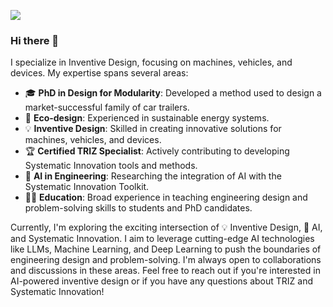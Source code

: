 ![](https://img.shields.io/badge/Language-Python-informational?style=flat-square&logo=python&logoColor=white&color=3776AB)

### Hi there 👋

I specialize in Inventive Design, focusing on machines, vehicles, and devices. My expertise spans several areas:
  
- 🎓 **PhD in Design for Modularity**: Developed a method used to design a market-successful family of car trailers.  
- 🍃 **Eco-design**: Experienced in sustainable energy systems.  
- 💡 **Inventive Design**: Skilled in creating innovative solutions for machines, vehicles, and devices.  
- 🏆 **Certified TRIZ Specialist**: Actively contributing to developing Systematic Innovation tools and methods.  
- 🤖 **AI in Engineering**: Researching the integration of AI with the Systematic Innovation Toolkit.  
- 👨‍🏫 **Education**: Broad experience in teaching engineering design and problem-solving skills to students and PhD candidates.  
  
Currently, I'm exploring the exciting intersection of 💡 Inventive Design, 🤖 AI, and Systematic Innovation. I aim to leverage cutting-edge AI technologies like LLMs, Machine Learning, and Deep Learning to push the boundaries of engineering design and problem-solving. I'm always open to collaborations and discussions in these areas. Feel free to reach out if you're interested in AI-powered inventive design or if you have any questions about TRIZ and Systematic Innovation!
